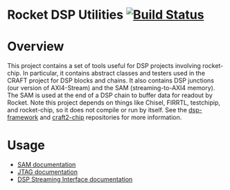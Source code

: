 Rocket DSP Utilities [![Build Status](https://travis-ci.org/ucb-art/rocket-dsp-utils.svg?branch=master)](https://travis-ci.org/ucb-art/rocket-dsp-utils)
=======================

# Overview

This project contains a set of tools useful for DSP projects involving rocket-chip.
In particular, it contains abstract classes and testers used in the CRAFT project for DSP blocks and chains.
It also contains DSP junctions (our version of AXI4-Stream) and the SAM (streaming-to-AXI4 memory).
The SAM is used at the end of a DSP chain to buffer data for readout by Rocket.
Note this project depends on things like Chisel, FIRRTL, testchipip, and rocket-chip, so it does not compile or run by itself.
See the [dsp-framework](https://github.com/ucb-art/dsp-framework) and [craft2-chip](https://github.com/ucb-art/craft2-chip) repositories for more information.

# Usage

* [SAM documentation](/doc/SAM.md)
* [JTAG documentation](/doc/JTAG.md)
* [DSP Streaming Interface documentation](/doc/stream.md)
